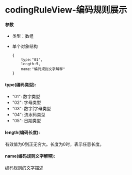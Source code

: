 # codingRuleView-编码规则展示

#### 参数

+   类型：数组
+   单个对象结构

        {
            type:"01", 
            length:5, 
            name:"编码规则文字解释" 
        }


#### type(编码类型):
+ "01": 数字类型
+ "02": 字母类型
+ "03": 数字|字母类型
+ "04": 流水码类型
+ "05": 日期类型

#### length(编码长度): 
有效值为0到正无穷大。长度为0时，表示任意长度。

#### name(编码规则文字解释):
编码规则的文字描述
